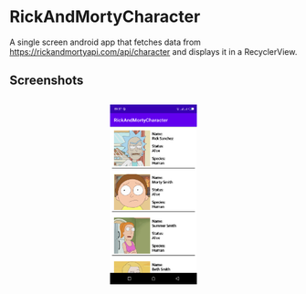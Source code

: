 # RickAndMortyCharacter
A single screen android app that fetches data from https://rickandmortyapi.com/api/character and displays it in a RecyclerView.

<h2 align="left">Screenshots</h2>
<h4 align="center">
<img src="/screenshots/rick_morty_character.png" width="30%" vspace="10" hspace="10">
